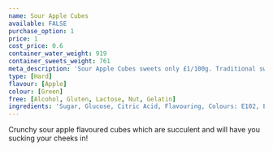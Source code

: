 ```yaml
---
name: Sour Apple Cubes
available: FALSE
purchase_option: 1
price: 1
cost_price: 0.6
container_water_weight: 919
container_sweets_weight: 761
meta_description: 'Sour Apple Cubes sweets only £1/100g. Traditional sweets and more at Humbugs Confectionery Store. Specialists in satisfying your sweet tooth!'
type: [Hard]
flavour: [Apple]
colour: [Green]
free: [Alcohol, Gluten, Lactose, Nut, Gelatin]
ingredients: 'Sugar, Glucose, Citric Acid, Flavouring, Colours: E102, E104, E142'
---
```

Crunchy sour apple flavoured cubes which are succulent and will have you sucking your cheeks in!